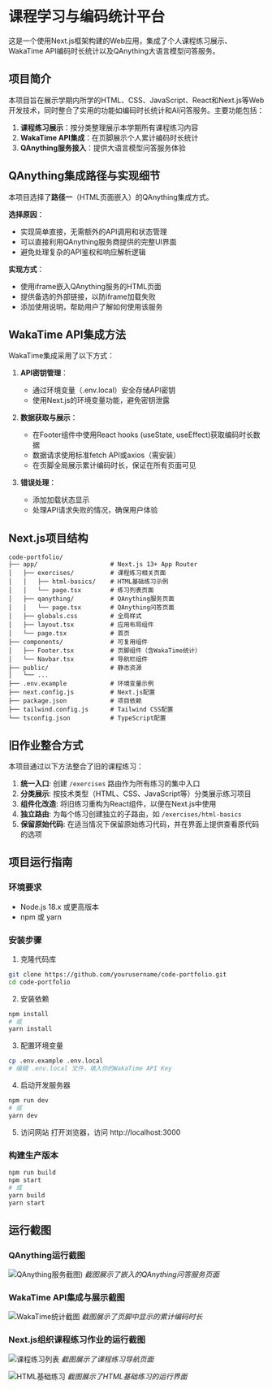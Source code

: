 # 课程学习与编码统计平台

这是一个使用Next.js框架构建的Web应用，集成了个人课程练习展示、WakaTime API编码时长统计以及QAnything大语言模型问答服务。

## 项目简介

本项目旨在展示学期内所学的HTML、CSS、JavaScript、React和Next.js等Web开发技术，同时整合了实用的功能如编码时长统计和AI问答服务。主要功能包括：

1. **课程练习展示**：按分类整理展示本学期所有课程练习内容
2. **WakaTime API集成**：在页脚展示个人累计编码时长统计
3. **QAnything服务接入**：提供大语言模型问答服务体验

## QAnything集成路径与实现细节

本项目选择了**路径一**（HTML页面嵌入）的QAnything集成方式。

**选择原因**：
- 实现简单直接，无需额外的API调用和状态管理
- 可以直接利用QAnything服务商提供的完整UI界面
- 避免处理复杂的API鉴权和响应解析逻辑

**实现方式**：
- 使用iframe嵌入QAnything服务的HTML页面
- 提供备选的外部链接，以防iframe加载失败
- 添加使用说明，帮助用户了解如何使用该服务

## WakaTime API集成方法

WakaTime集成采用了以下方式：

1. **API密钥管理**：
   - 通过环境变量（.env.local）安全存储API密钥
   - 使用Next.js的环境变量功能，避免密钥泄露

2. **数据获取与展示**：
   - 在Footer组件中使用React hooks (useState, useEffect)获取编码时长数据
   - 数据请求使用标准fetch API或axios（需安装）
   - 在页脚全局展示累计编码时长，保证在所有页面可见

3. **错误处理**：
   - 添加加载状态显示
   - 处理API请求失败的情况，确保用户体验

## Next.js项目结构

```
code-portfolio/
├── app/                    # Next.js 13+ App Router
│   ├── exercises/          # 课程练习相关页面
│   │   ├── html-basics/    # HTML基础练习示例
│   │   └── page.tsx        # 练习列表页面
│   ├── qanything/          # QAnything服务页面
│   │   └── page.tsx        # QAnything问答页面
│   ├── globals.css         # 全局样式
│   ├── layout.tsx          # 应用布局组件
│   └── page.tsx            # 首页
├── components/             # 可复用组件
│   ├── Footer.tsx          # 页脚组件（含WakaTime统计）
│   └── Navbar.tsx          # 导航栏组件
├── public/                 # 静态资源
│   └── ...
├── .env.example            # 环境变量示例
├── next.config.js          # Next.js配置
├── package.json            # 项目依赖
├── tailwind.config.js      # Tailwind CSS配置
└── tsconfig.json           # TypeScript配置
```

## 旧作业整合方式

本项目通过以下方法整合了旧的课程练习：

1. **统一入口**: 创建 `/exercises` 路由作为所有练习的集中入口
2. **分类展示**: 按技术类型（HTML、CSS、JavaScript等）分类展示练习项目
3. **组件化改造**: 将旧练习重构为React组件，以便在Next.js中使用
4. **独立路由**: 为每个练习创建独立的子路由，如 `/exercises/html-basics`
5. **保留原始代码**: 在适当情况下保留原始练习代码，并在界面上提供查看原代码的选项

## 项目运行指南

### 环境要求
- Node.js 18.x 或更高版本
- npm 或 yarn

### 安装步骤

1. 克隆代码库
```bash
git clone https://github.com/yourusername/code-portfolio.git
cd code-portfolio
```

2. 安装依赖
```bash
npm install
# 或
yarn install
```

3. 配置环境变量
```bash
cp .env.example .env.local
# 编辑 .env.local 文件，填入你的WakaTime API Key
```

4. 启动开发服务器
```bash
npm run dev
# 或
yarn dev
```

5. 访问网站
   打开浏览器，访问 http://localhost:3000

### 构建生产版本
```bash
npm run build
npm start
# 或
yarn build
yarn start
```

## 运行截图

### QAnything运行截图
![QAnything服务截图](./images/1.png))
*截图展示了嵌入的QAnything问答服务页面*

### WakaTime API集成与展示截图
![WakaTime统计截图](https://example.com/screenshots/wakatime.png)
*截图展示了页脚中显示的累计编码时长*

### Next.js组织课程练习作业的运行截图
![课程练习列表](https://example.com/screenshots/exercises-list.png)
*截图展示了课程练习导航页面*

![HTML基础练习](https://example.com/screenshots/html-basics.png)
*截图展示了HTML基础练习的运行界面* 
